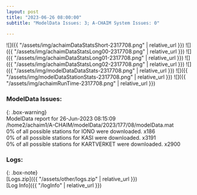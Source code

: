 ```yaml
---
layout: post
title: "2023-06-26 08:00:00"
subtitle: "ModelData Issues: 3; A-CHAIM System Issues: 0"

---
```


![]({{ "/assets/img/achaimDataStatsShort-2317708.png" | relative_url }})
![]({{ "/assets/img/achaimDataStatsLong00-2317708.png" | relative_url }})
![]({{ "/assets/img/achaimDataStatsLong01-2317708.png" | relative_url }})
![]({{ "/assets/img/achaimDataStatsLong02-2317708.png" | relative_url }})
![]({{ "/assets/img/modelDataDataStats-2317708.png" | relative_url }})
![]({{ "/assets/img/modelDataStationStats-2317708.png" | relative_url }})
![]({{ "/assets/img/achaimRunTime-2317708.png" | relative_url }})


### ModelData Issues:  
  
{: .box-warning}  
 ModelData report for 26-Jun-2023 08:15:09   
 /home2/achaim1/A-CHAIM/modelData/2023/177/08/modelData.mat   
 0% of all possible stations for IONO were downloaded. x186   
 0% of all possible stations for KASI were downloaded. x3191   
 0% of all possible stations for KARTVERKET were downloaded. x2900   
  


### Logs:  
  
{: .box-note}  
[Logs.zip]({{ "/assets/other/logs.zip" | relative_url }})  
[Log Info]({{ "/logInfo" | relative_url }})  
